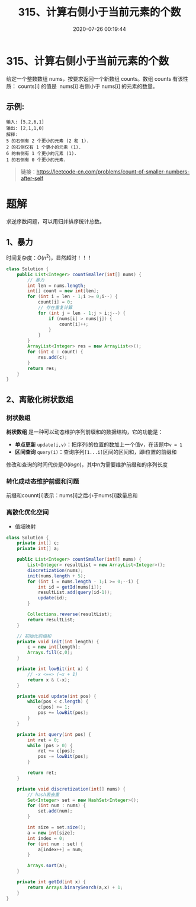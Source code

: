 ﻿---
title: 315、计算右侧小于当前元素的个数
categories:
- leetcode
tags:
  - null
date: 2020-07-26 00:19:44
---

# 315、计算右侧小于当前元素的个数

给定一个整数数组 nums，按要求返回一个新数组 counts。数组 counts 有该性质： counts[i] 的值是  nums[i] 右侧小于 nums[i] 的元素的数量。

## 示例:
```
输入: [5,2,6,1]
输出: [2,1,1,0] 
解释:
5 的右侧有 2 个更小的元素 (2 和 1).
2 的右侧仅有 1 个更小的元素 (1).
6 的右侧有 1 个更小的元素 (1).
1 的右侧有 0 个更小的元素.
```
> 链接：https://leetcode-cn.com/problems/count-of-smaller-numbers-after-self

# 题解
求逆序数问题，可以用归并排序统计总数。
## 1、暴力
时间复杂度：$O(n^2)$，显然超时！！！
```java
class Solution {
    public List<Integer> countSmaller(int[] nums) {
        // 暴力
        int len = nums.length;
        int[] count = new int[len];
        for (int i = len - 1;i >= 0;i--) {
            count[i] = 0;
            // 存在重复计算
            for (int j = len - 1;j > i;j--) {
                if (nums[i] > nums[j]) {
                    count[i]++;
                }
            }
        }
        ArrayList<Integer> res = new ArrayList<>();
        for (int c : count) {
            res.add(c);
        }
        return res;
    }
}
```

## 2、离散化树状数组
### 树状数组
**树状数组** 是一种可以动态维护序列前缀和的数据结构，它的功能是：

- **单点更新** `update(i,v)`：把序列i的位置的数加上一个值v，在该题中`v = 1`
- **区间查询** `query(i)`：查询序列`[1...i]`区间的区间和，即i位置的前缀和

修改和查询的时间代价是$O(logn)$，其中n为需要维护前缀和的序列长度


### 转化成动态维护前缀和问题

前缀和counnt[i]表示：nums[i]之后小于nums[i]数量总和


### 离散化优化空间

- 值域映射

```java
class Solution {
    private int[] c;
    private int[] a;

    public List<Integer> countSmaller(int[] nums) {
        List<Integer> resultList = new ArrayList<Integer>();
        discretization(nums);
        init(nums.length + 5);
        for (int i = nums.length - 1;i >= 0;--i) {
            int id = getId(nums[i]);
            resultList.add(query(id-1));
            update(id);
        }

        Collections.reverse(resultList);
        return resultList;
    }

    // 初始化前缀和
    private void init(int length) {
        c = new int[length];
        Arrays.fill(c,0);
    }

    private int lowBit(int x) {
        // -x <==> (~x + 1)
        return x & (-x);
    }

    private void update(int pos) {
        while(pos < c.length) {
            c[pos] += 1;
            pos += lowBit(pos);
        }
    }

    private int query(int pos) {
        int ret = 0;
        while (pos > 0) {
            ret += c[pos];
            pos -= lowBit(pos);
        }

        return ret;
    }

    private void discretization(int[] nums) {
        // hash表去重
        Set<Integer> set = new HashSet<Integer>();
        for (int num : nums) {
            set.add(num);
        }

        int size = set.size();
        a = new int[size];
        int index = 0;
        for (int num : set) {
            a[index++] = num;
        }

        Arrays.sort(a);
    }

    private int getId(int x) {
        return Arrays.binarySearch(a,x) + 1;
    }
}
```